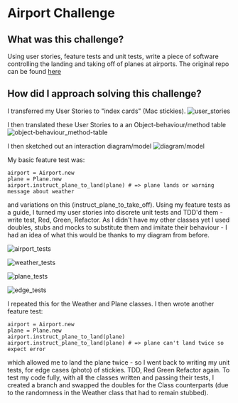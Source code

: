 # Airport Challenge

## What was this challenge?

Using user stories, feature tests and unit tests, write a piece of software controlling the landing and taking off of planes at airports.
The original repo can be found [here](https://github.com/makersacademy/airport_challenge)

## How did I approach solving this challenge?

I transferred my User Stories to "index cards" (Mac stickies).
![user_stories](./images/stickies.png)

I then translated these User Stories to a an Object-behaviour/method table
![object-behaviour_method-table](./images/table.jpeg)

I then sketched out an interaction diagram/model ![diagram/model](./images/diagram.jpeg)

My basic feature test was:
```
airport = Airport.new
plane = Plane.new
airport.instruct_plane_to_land(plane) # => plane lands or warning message about weather
```
and variations on this (instruct_plane_to_take_off).
Using my feature tests as a guide, I turned my user stories into discrete unit tests and TDD'd them - write test, Red, Green, Refactor. As I didn't have my other classes yet I used doubles, stubs and mocks to substitute them and imitate their behaviour - I had an idea of what this would be thanks to my diagram from before.

![airport_tests](./images/tests1.jpeg)

![weather_tests](./images/tests2.jpeg)

![plane_tests](./images/tests3.jpeg)

![edge_tests](./images/tests4.jpeg)

I repeated this for the Weather and Plane classes.
I then wrote another feature test:
```
airport = Airport.new
plane = Plane.new
airport.instruct_plane_to_land(plane)
airport.instruct_plane_to_land(plane) # => plane can't land twice so expect error
```
which allowed me to land the plane twice - so I went back to writing my unit tests, for edge cases (photo) of stickies. TDD, Red Green Refactor again.
To test my code fully, with all the classes written and passing their tests, I created a branch and swapped the doubles for the Class counterparts (due to the randomness in the Weather class that had to remain stubbed).
